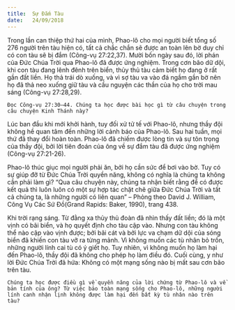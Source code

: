 ```yaml
---
title:  Sự Đắm Tàu
date:   24/09/2018
---
```


Trong lần can thiệp thứ hai của mình, Phao-lô cho mọi người biết tổng số 276 người trên tàu hiện có, tất cả chắc chắn sẽ được an toàn lên bờ duy chỉ có con tàu sẽ bị đắm (Công-vụ 27:22,37). Mười bốn ngày sau đó, lời phán của Đức Chúa Trời qua Phao-lô đã được ứng nghiệm. Trong cơn bão dữ dội, khi con tàu đang lênh đênh trên biển, thủy thủ tàu cảm biết họ đang ở rất gần đất liền. Họ thả trái dò xuống, và vì sợ tàu va vào đá ngầm gần bờ nên họ đã thả neo xuống giữ tàu và cầu nguyện các thần của họ cho trời mau sáng (Công-vụ 27:28,29).

`Đọc Công-vụ 27:30–44. Chúng ta học được bài học gì từ câu chuyện trong câu chuyện Kinh Thánh này?`

Lúc ban đầu khi mới khởi hành, tuy đối xử tử tế với Phao-lô, nhưng thầy đội không hề quan tâm đến những lời cảnh báo của Phao-lô. Sau hai tuần, mọi thứ đã thay đổi hoàn toàn. Phao-lô đã chiếm được lòng tin và sự tôn trọng của thầy đội, bởi lời tiên đoán của ông về sự đắm tàu đã được ứng nghiệm (Công-vụ 27:21-26).

Phao-lô thúc giục mọi người phải ăn, bởi họ cần sức để bơi vào bờ. Tuy có sự giúp đỡ từ Đức Chúa Trời quyền năng, không có nghĩa là chúng ta không cần phải làm gì? “Qua câu chuyện này, chúng ta nhận biết rằng để có được kết quả thì luôn luôn có một sự hợp tác chặt chẽ giữa Đức Chúa Trời và tất cả chúng ta, là những người có liên quan” – Phỏng theo David J. William, Công Vụ Các Sứ Đồ(Grand Rapids: Baker, 1990), trang 438.

Khi trời rạng sáng. Từ đằng xa thủy thủ đoàn đã nhìn thấy đất liền; đó là một vịnh có bãi biển, và họ quyết định cho tàu cập vào. Nhưng con tàu không thể nào cập vào vịnh được; bởi bãi cát và bởi lực va chạm dữ dội của sóng biển đã khiến con tàu vỡ ra từng mảnh. Vì không muốn các tù nhân bỏ trốn, những người lính cai tù có ý giết họ. Tuy nhiên, vì không muốn họ làm hại đến Phao-lô, thầy đội đã không cho phép họ làm điều đó. Cuối cùng, y như lời Đức Chúa Trời đã hứa: Không có một mạng sống nào bị mất sau cơn bão trên tàu.

`Chúng ta học được điều gì về quyền năng của lời chứng từ Phao-lô và về bản tính của ông? Từ việc bảo toàn mạng sống cho Phao-lô, những người lính canh nhận lịnh không được làm hại đến bất kỳ tù nhân nào trên tàu?`